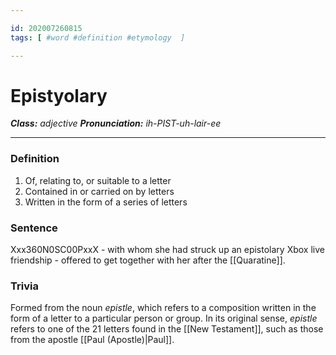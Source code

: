 ```yaml
---

id: 202007260815
tags: [ #word #definition #etymology  ]

---
```


# Epistyolary
**_Class:_** *adjective*
**_Pronunciation:_** *ih-PIST-uh-lair-ee*

---

### Definition
1. Of, relating to, or suitable to a letter
2. Contained in or carried on by letters
3. Written in the form of a series of letters
### Sentence
Xxx360N0SC00PxxX - with whom she had struck up an epistolary Xbox live friendship - offered to get together with her after the [[Quaratine]].

### Trivia
Formed from the noun *epistle*, which refers to a composition written in the form of a letter to a particular person or group. In its original sense, *epistle* refers to one of the 21 letters found in the [[New Testament]], such as those from the apostle [[Paul (Apostle)|Paul]].
